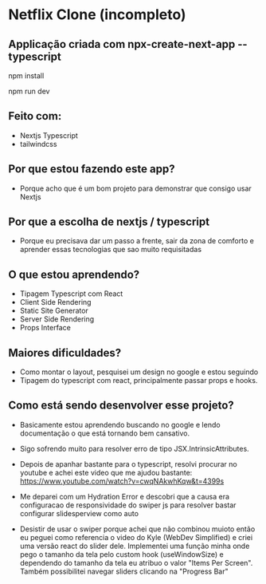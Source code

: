 # Netflix Clone (incompleto)

## Applicação criada com npx-create-next-app --typescript

npm install  

npm run dev

## Feito com:

- Nextjs Typescript
- tailwindcss

## Por que estou fazendo este app?

- Porque acho que é um bom projeto para demonstrar que consigo usar Nextjs

## Por que a escolha de nextjs / typescript

- Porque eu precisava dar um passo a frente, sair da zona de comforto
  e aprender essas tecnologias que sao muito requisitadas

## O que estou aprendendo?

- Tipagem Typescript com React
- Client Side Rendering
- Static Site Generator
- Server Side Rendering
- Props Interface

## Maiores dificuldades?

- Como montar o layout, pesquisei um design no google e estou seguindo
- Tipagem do typescript com react, principalmente passar props e hooks.

## Como está sendo desenvolver esse projeto?

- Basicamente estou aprendendo buscando no google e lendo documentação o que está tornando bem cansativo.

- Sigo sofrendo muito para resolver erro de tipo JSX.IntrinsicAttributes.

- Depois de apanhar bastante para o typescript, resolvi procurar no youtube e achei este video que me ajudou bastante:
  https://www.youtube.com/watch?v=cwqNAkwhKqw&t=4399s
- Me deparei com um Hydration Error e descobri que a causa era configuracao de responsividade do swiper js
  para resolver bastar configurar slidesperview como auto

- Desistir de usar o swiper porque achei que não combinou muioto então eu peguei como referencia o video do Kyle (WebDev Simplified) e criei uma versão react do slider dele. Implementei uma função minha onde pego o tamanho da tela pelo custom hook (useWindowSize) e dependendo do tamanho da tela eu atribuo o valor "Items Per Screen". Também possibilitei navegar sliders clicando na "Progress Bar"
